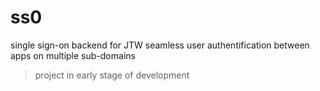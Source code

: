 # ss0
single sign-on backend for JTW seamless user authentification between apps on multiple sub-domains

> project in early stage of development
